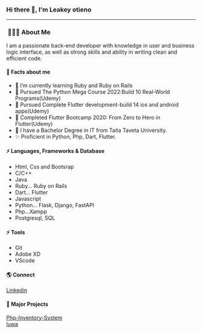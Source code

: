 ### Hi there 👋, I'm Leakey otieno

---

<h3> &nbsp;👩🏾‍💻 About Me </h3>
I am a passionate back-end developer with knowledge in user and business  logic interface, as well as strong skills and ability in writing clean and efficient code.

####  🤔 Facts about me
- 🌱 I’m currently learning Ruby and Ruby on Rails
- 📝 Pursued The Python Mega Course 2022:Build 10 Real-World Programs(Udemy)
- 📝 Pursued Complete Flutter development-build 14 ios and android apps(Udemy)
- 📝 Completed Flutter Bootcamp 2020: From Zero to Hero in Flutter(Udemy)
- 📝 I have a Bachelor Degree in IT from Taita Taveta University.
- ✨ Proficient in Python, Php, Dart, Flutter.

#### ⚡ Languages, Frameworks & Database
* Html, Css and Bootsrap
* C/C++
* Java
* Ruby... Ruby on Rails
* Dart... Flutter
* Javascript
* Python... Flask, Django, FastAPI
* Php...Xampp
* Postgresql, SQL

#### ⚡ Tools
* Git
* Adobe XD
* VScode

#### 🌎 Connect
[Linkedin](https://www.linkedin.com/in/leakey-otieno/)

#### 📝 Major Projects
[Php-Inventory-System](https://github.com/leakeyhamad/php_inventory_system)<br>
[luwa](https://github.com/leakeyhamad/luwa)



